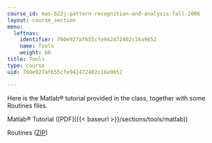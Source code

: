 ```yaml
---
course_id: mas-622j-pattern-recognition-and-analysis-fall-2006
layout: course_section
menu:
  leftnav:
    identifier: 760e927af655cfe942472402c16a9652
    name: Tools
    weight: 60
title: Tools
type: course
uid: 760e927af655cfe942472402c16a9652

---
```


Here is the Matlab® tutorial provided in the class, together with some Routines files.

Matlab® Tutorial ([PDF]({{< baseurl >}}/sections/tools/matlab))

Routines ([ZIP](/coursemedia/mas-622j-pattern-recognition-and-analysis-fall-2006/f244b65c96854b5c98b723d78fd8dab6_routines.zip))